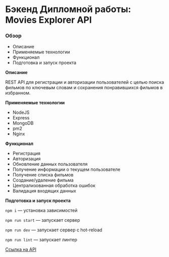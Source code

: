 # Бэкенд Дипломной работы: Movies Explorer API

### Обзор
* Описание
* Применяемые технологии
* Функционал
* Подготовка и запуск проекта


**Описание**

REST API для регистрации и авторизации пользователей с целью поиска фильмов по ключевым словам и сохранения понравившихся фильмов в избранном. 


**Применяемые технологии**

- NodeJS
- Express
- MongoDB
- pm2
- Nginx

**Функционал**

- Регистрация
- Авторизация
- Обновление данных пользователя
- Получение информации о текущем пользователе
- Получение списка фильмов
- Создание/удаление фильма
- Централизованная обработка ошибок
- Валидация входящих данных

**Подготовка и запуск проекта**

`npm i` — установка зависимостей

`npm run start` — запускает сервер

`npm run dev` — запускает сервер с hot-reload

`npm run lint` — запускает линтер


[Ссылка на API](https://api.movies.explorer.16.nomoredomains.work)
